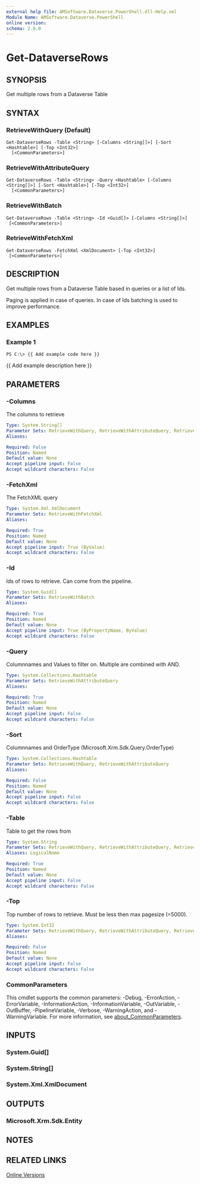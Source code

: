 ```yaml
---
external help file: AMSoftware.Dataverse.PowerShell.dll-Help.xml
Module Name: AMSoftware.Dataverse.PowerShell
online version:
schema: 2.0.0
---
```


# Get-DataverseRows

## SYNOPSIS
Get multiple rows from a Dataverse Table

## SYNTAX

### RetrieveWithQuery (Default)
```
Get-DataverseRows -Table <String> [-Columns <String[]>] [-Sort <Hashtable>] [-Top <Int32>]
  [<CommonParameters>]
```

### RetrieveWithAttributeQuery
```
Get-DataverseRows -Table <String> -Query <Hashtable> [-Columns <String[]>] [-Sort <Hashtable>] [-Top <Int32>]
  [<CommonParameters>]
```

### RetrieveWithBatch
```
Get-DataverseRows -Table <String> -Id <Guid[]> [-Columns <String[]>] 
 [<CommonParameters>]
```

### RetrieveWithFetchXml
```
Get-DataverseRows -FetchXml <XmlDocument> [-Top <Int32>] 
 [<CommonParameters>]
```

## DESCRIPTION
Get multiple rows from a Dataverse Table based in queries or a list of Ids.

Paging is applied in case of queries. In case of Ids batching is used to improve performance.

## EXAMPLES

### Example 1
```
PS C:\> {{ Add example code here }}
```

{{ Add example description here }}

## PARAMETERS

### -Columns
The columns to retrieve

```yaml
Type: System.String[]
Parameter Sets: RetrieveWithQuery, RetrieveWithAttributeQuery, RetrieveWithBatch
Aliases:

Required: False
Position: Named
Default value: None
Accept pipeline input: False
Accept wildcard characters: False
```

### -FetchXml
The FetchXML query

```yaml
Type: System.Xml.XmlDocument
Parameter Sets: RetrieveWithFetchXml
Aliases:

Required: True
Position: Named
Default value: None
Accept pipeline input: True (ByValue)
Accept wildcard characters: False
```

### -Id
Ids of rows to retrieve. Can come from the pipeline.

```yaml
Type: System.Guid[]
Parameter Sets: RetrieveWithBatch
Aliases:

Required: True
Position: Named
Default value: None
Accept pipeline input: True (ByPropertyName, ByValue)
Accept wildcard characters: False
```

### -Query
Columnnames and Values to filter on. Multiple are combined with AND.

```yaml
Type: System.Collections.Hashtable
Parameter Sets: RetrieveWithAttributeQuery
Aliases:

Required: True
Position: Named
Default value: None
Accept pipeline input: False
Accept wildcard characters: False
```

### -Sort
Columnnames and OrderType (Microsoft.Xrm.Sdk.Query.OrderType)

```yaml
Type: System.Collections.Hashtable
Parameter Sets: RetrieveWithQuery, RetrieveWithAttributeQuery
Aliases:

Required: False
Position: Named
Default value: None
Accept pipeline input: False
Accept wildcard characters: False
```

### -Table
Table to get the rows from

```yaml
Type: System.String
Parameter Sets: RetrieveWithQuery, RetrieveWithAttributeQuery, RetrieveWithBatch
Aliases: LogicalName

Required: True
Position: Named
Default value: None
Accept pipeline input: False
Accept wildcard characters: False
```

### -Top
Top number of rows to retrieve. Must be less then max pagesize (=5000).

```yaml
Type: System.Int32
Parameter Sets: RetrieveWithQuery, RetrieveWithAttributeQuery, RetrieveWithFetchXml
Aliases:

Required: False
Position: Named
Default value: None
Accept pipeline input: False
Accept wildcard characters: False
```

### CommonParameters
This cmdlet supports the common parameters: -Debug, -ErrorAction, -ErrorVariable, -InformationAction, -InformationVariable, -OutVariable, -OutBuffer, -PipelineVariable, -Verbose, -WarningAction, and -WarningVariable. For more information, see [about_CommonParameters](http://go.microsoft.com/fwlink/?LinkID=113216).

## INPUTS

### System.Guid[]
### System.String[]
### System.Xml.XmlDocument
## OUTPUTS

### Microsoft.Xrm.Sdk.Entity
## NOTES

## RELATED LINKS

[Online Versions](https://github.com/AMSoftwareNL/DataversePowershell/blob/main/docs/Get-DataverseRows.md)



